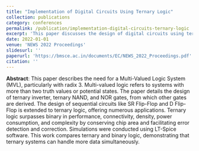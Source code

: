 ```yaml
---
title: "Implementation of Digital Circuits Using Ternary Logic"
collection: publications
category: conferences
permalink: /publication/implementation-digital-circuits-ternary-logic
excerpt: 'This paper discusses the design of digital circuits using ternary logic, highlighting advantages over traditional binary systems.'
date: 2022-01-01
venue: 'NEWS 2022 Proceedings'
slidesurl: ''
paperurl: 'https://bmsce.ac.in/documents/EC/NEWS_2022_Proceedings.pdf'
citation: ''
---
```


**Abstract**: This paper describes the need for a Multi-Valued Logic System (MVL), particularly with radix 3. Multi-valued logic refers to systems with more than two truth values or potential states. The paper details the design of ternary inverter, ternary NAND, and NOR gates, from which other gates are derived. The design of sequential circuits like SR Flip-Flop and D Flip-Flop is extended to ternary logic, offering numerous applications. Ternary logic surpasses binary in performance, connectivity, density, power consumption, and complexity by conserving chip area and facilitating error detection and correction. Simulations were conducted using LT-Spice software. This work compares ternary and binary logic, demonstrating that ternary systems can handle more data simultaneously.
